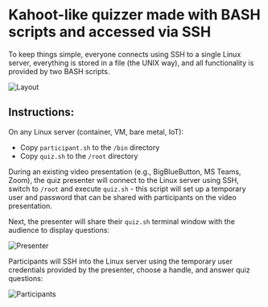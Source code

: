 # Kahoot-like quizzer made with BASH scripts and accessed via SSH

To keep things simple, everyone connects using SSH to a single Linux server, everything is stored in a file (the UNIX way), and all functionality is provided by two BASH scripts.

![Layout](https://github.com/jasoneckert/SSHquiz/blob/main/docs/layout.png?raw=true)

## Instructions:
On any Linux server (container, VM, bare metal, IoT):
- Copy `participant.sh` to the `/bin` directory
- Copy `quiz.sh` to the `/root` directory

During an existing video presentation (e.g., BigBlueButton, MS Teams, Zoom), the quiz presenter will connect to the Linux server using SSH, switch to `/root` and execute `quiz.sh` - this script will set up a temporary user and password that can be shared with participants on the video presentation.

Next, the presenter will share their `quiz.sh` terminal window with the audience to display questions:

![Presenter](https://github.com/jasoneckert/SSHquiz/blob/main/docs/presenterscreen.png?raw=true)

Participants will SSH into the Linux server using the temporary user credentials provided by the presenter, choose a handle, and answer quiz questions:

![Participants](https://github.com/jasoneckert/SSHquiz/blob/main/docs/participantscreen.png?raw=true)

